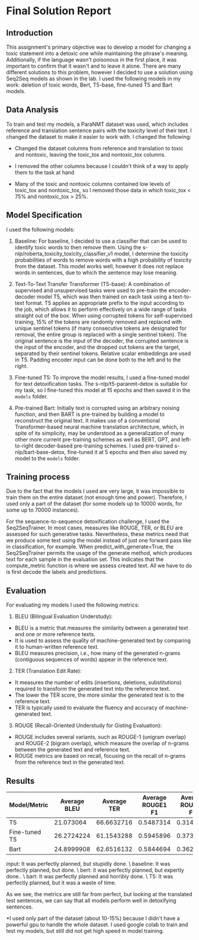 
# Final Solution Report


## Introduction
This assignment's primary objective was to develop a model for changing a toxic statement into a detoxic one while maintaining the phrase's meaning. Additionally, if the language wasn't poisonous in the first place, it was important to confirm that it wasn't and to leave it alone. There are many different solutions to this problem, however I decided to use a solution using Seq2Seq models as shown in the lab. I used the following models in my work: deletion of toxic words, Bert, T5-base, fine-tuned T5 and Bart models.

## Data Analysis

To train and test my models, a ParaNMT dataset was used, which includes reference and translation sentence pairs with the toxicity level of their text. I changed the dataset to make it easier to work with. I changed the following:

* Changed the dataset columns from reference and translation to toxic and nontoxic, leaving the toxic_tox and nontoxic_tox columns.

* I removed the other columns because I couldn't think of a way to apply them to the task at hand

* Many of the toxic and nontoxic columns contained low levels of toxic_tox and nontoxic_tox, so I removed those data in which toxic_tox < 75% and nontoxic_tox > 25%.

## Model Specification

I used the following models:

1.  Baseline: For baseline, I decided to use a classifier that can be used to identify toxic words to then remove them. Using the s-nlp/roberta_toxicity_toxicity_classifier_v1 model, I determine the toxicity probabilities of words to remove words with a high probability of toxicity from the dataset. This model works well, however it does not replace words in sentences, due to which the sentence may lose meaning.
    
2.  Text-To-Text Transfer Transformer (T5-base): A combination of supervised and unsupervised tasks were used to pre-train the encoder-decoder model T5, which was then trained on each task using a text-to-text format. T5 applies an appropriate prefix to the input according to the job, which allows it to perform effectively on a wide range of tasks straight out of the box. When using corrupted tokens for self-supervised training, 15% of the tokens are randomly removed and replaced with unique sentinel tokens (if many consecutive tokens are designated for removal, the entire group is replaced with a single sentinel token). The original sentence is the input of the decoder, the corrupted sentence is the input of the encoder, and the dropped out tokens are the target, separated by their sentinel tokens. Relative scalar embeddings are used in T5. Padding encoder input can be done both to the left and to the right.
    
3.  Fine-tuned T5: To improve the model results, I used a fine-tuned model for text detoxification tasks. The s-nlp/t5-paranmt-detox is suitable for my task, so I fine-tuned this model at 15 epochs and then saved it in the `models` folder.
    
4.  Pre-trained Bart: Initially text is corrupted using an arbitrary noising function, and then BART is pre-trained by building a model to reconstruct the original text. It makes use of a conventional Transformer-based neural machine translation architecture, which, in spite of its simplicity, may be understood as a generalization of many other more current pre-training schemes as well as BERT, GPT, and left-to-right decoder-based pre-training schemes. I used pre-trained s-nlp/bart-base-detox, fine-tuned it at 5 epochs and then also saved my model to the `models` folder.

## Training process

Due to the fact that the models I used are very large, it was impossible to train them on the entire dataset (not enough time and power). Therefore, I used only a part of the dataset (for some models up to 10000 words, for some up to 70000 instances).

For the sequence-to-sequence detoxification challenge, I used the Seq2SeqTrainer. In most cases, measures like ROUGE, TER, or BLEU are assessed for such generative tasks. Nevertheless, these metrics need that we produce some text using the model instead of just one forward pass like in classification, for example. When predict_with_generate=True, the Seq2SeqTrainer permits the usage of the generate method, which produces text for each sample in the evaluation set. This indicates that the compute_metric function is where we assess created text. All we have to do is first decode the labels and predictions.

## Evaluation

For evaluating my models I used the following metrics:

  

1.  BLEU (Bilingual Evaluation Understudy):

* BLEU is a metric that measures the similarity between a generated text and one or more reference texts.
* It is used to assess the quality of machine-generated text by comparing it to human-written reference text.
* BLEU measures precision, i.e., how many of the generated n-grams (contiguous sequences of words) appear in the reference text.

  

2.  TER (Translation Edit Rate):
    
* It measures the number of edits (insertions, deletions, substitutions) required to transform the generated text into the reference text.
* The lower the TER score, the more similar the generated text is to the reference text.
* TER is typically used to evaluate the fluency and accuracy of machine-generated text.

  

3.  ROUGE (Recall-Oriented Understudy for Gisting Evaluation):
    
* ROUGE includes several variants, such as ROUGE-1 (unigram overlap) and ROUGE-2 (bigram overlap), which measure the overlap of n-grams between the generated text and reference text.
* ROUGE metrics are based on recall, focusing on the recall of n-grams from the reference text in the generated text.


## Results

| Model/Metric  | Average BLEU | Average TER | Average ROUGE1 F1 | Average ROUGE2 F1 | Gen Len   |
|---------------|--------------|-------------|-------------------|-------------------|-----------|
| T5            | 21.073064    | 66.6632716  | 0.5487314         | 0.31443           | 13.395    |
| Fine-tuned T5 | 26.2724224   | 61.1543288  | 0.5945896         | 0.37347           | 12.7958   |
| Bart          | 24.8999908   | 62.6516132  | 0.5844694         | 0.3625184         | 20.000000 |

input: It was perfectly planned, but stupidly done. \\
baseline: It was perfectly planned, but done. \\
bert: it was perfectly planned, but expertly done.. \\
bart: It was perfectly planned and horribly done. \\
T5: It was perfectly planned, but it was a waste of time.

As we see, the metrics are still far from perfect, but looking at the translated test sentences, we can say that all models perform well in detoxifying sentences. 

*I used only part of the dataset (about 10-15%) because I didn't have a powerful gpu to handle the whole dataset. I used google colab to train and test my models, but still did not get high speed in model training.
